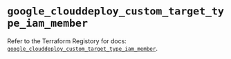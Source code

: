# `google_clouddeploy_custom_target_type_iam_member`

Refer to the Terraform Registory for docs: [`google_clouddeploy_custom_target_type_iam_member`](https://registry.terraform.io/providers/hashicorp/google-beta/5.21.0/docs/resources/google_clouddeploy_custom_target_type_iam_member).
